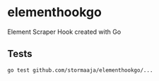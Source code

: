 # elementhookgo
Element Scraper Hook created with Go

## Tests

    go test github.com/stormaaja/elementhookgo/...

